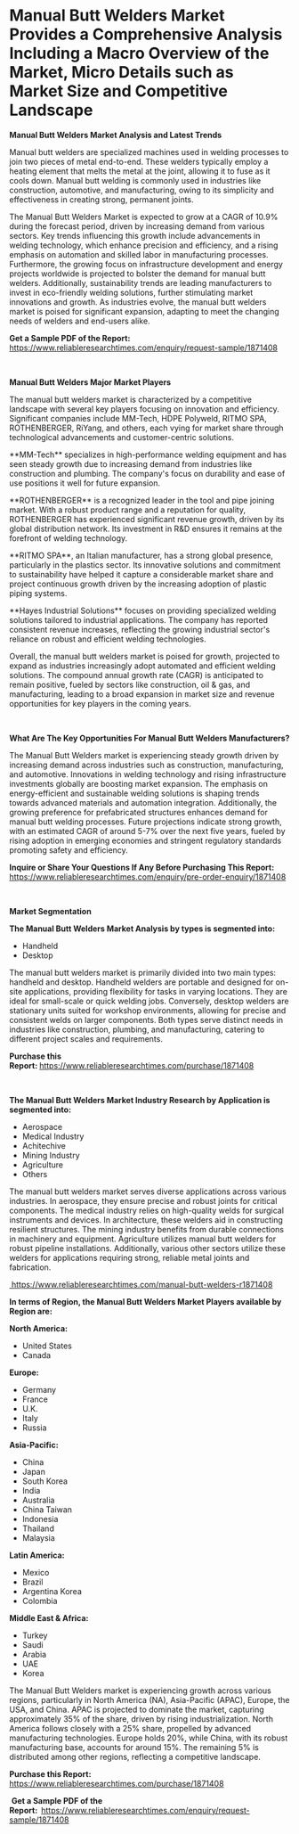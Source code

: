 <p><h1>Manual Butt Welders Market Provides a Comprehensive Analysis Including a Macro Overview of the Market, Micro Details such as Market Size and Competitive Landscape</h1></p><p><strong>Manual Butt Welders Market Analysis and Latest Trends</strong></p>
<p><p>Manual butt welders are specialized machines used in welding processes to join two pieces of metal end-to-end. These welders typically employ a heating element that melts the metal at the joint, allowing it to fuse as it cools down. Manual butt welding is commonly used in industries like construction, automotive, and manufacturing, owing to its simplicity and effectiveness in creating strong, permanent joints.</p><p>The Manual Butt Welders Market is expected to grow at a CAGR of 10.9% during the forecast period, driven by increasing demand from various sectors. Key trends influencing this growth include advancements in welding technology, which enhance precision and efficiency, and a rising emphasis on automation and skilled labor in manufacturing processes. Furthermore, the growing focus on infrastructure development and energy projects worldwide is projected to bolster the demand for manual butt welders. Additionally, sustainability trends are leading manufacturers to invest in eco-friendly welding solutions, further stimulating market innovations and growth. As industries evolve, the manual butt welders market is poised for significant expansion, adapting to meet the changing needs of welders and end-users alike.</p></p>
<p><strong>Get a Sample PDF of the Report:&nbsp;</strong> <a href="https://www.reliableresearchtimes.com/enquiry/request-sample/1871408?utm_campaign=2629&utm_medium=2&utm_source=Github&utm_content=ia&utm_term=12042025&utm_id=manual-butt-welders">https://www.reliableresearchtimes.com/enquiry/request-sample/1871408</a></p>
<p>&nbsp;</p>
<p><strong>Manual Butt Welders Major Market Players</strong></p>
<p><p>The manual butt welders market is characterized by a competitive landscape with several key players focusing on innovation and efficiency. Significant companies include MM-Tech, HDPE Polyweld, RITMO SPA, ROTHENBERGER, RiYang, and others, each vying for market share through technological advancements and customer-centric solutions.</p><p>**MM-Tech** specializes in high-performance welding equipment and has seen steady growth due to increasing demand from industries like construction and plumbing. The company's focus on durability and ease of use positions it well for future expansion.</p><p>**ROTHENBERGER** is a recognized leader in the tool and pipe joining market. With a robust product range and a reputation for quality, ROTHENBERGER has experienced significant revenue growth, driven by its global distribution network. Its investment in R&D ensures it remains at the forefront of welding technology.</p><p>**RITMO SPA**, an Italian manufacturer, has a strong global presence, particularly in the plastics sector. Its innovative solutions and commitment to sustainability have helped it capture a considerable market share and project continuous growth driven by the increasing adoption of plastic piping systems.</p><p>**Hayes Industrial Solutions** focuses on providing specialized welding solutions tailored to industrial applications. The company has reported consistent revenue increases, reflecting the growing industrial sector's reliance on robust and efficient welding technologies.</p><p>Overall, the manual butt welders market is poised for growth, projected to expand as industries increasingly adopt automated and efficient welding solutions. The compound annual growth rate (CAGR) is anticipated to remain positive, fueled by sectors like construction, oil & gas, and manufacturing, leading to a broad expansion in market size and revenue opportunities for key players in the coming years.</p></p>
<p>&nbsp;</p>
<p><strong>What Are The Key Opportunities For Manual Butt Welders Manufacturers?</strong></p>
<p><p>The Manual Butt Welders market is experiencing steady growth driven by increasing demand across industries such as construction, manufacturing, and automotive. Innovations in welding technology and rising infrastructure investments globally are boosting market expansion. The emphasis on energy-efficient and sustainable welding solutions is shaping trends towards advanced materials and automation integration. Additionally, the growing preference for prefabricated structures enhances demand for manual butt welding processes. Future projections indicate strong growth, with an estimated CAGR of around 5-7% over the next five years, fueled by rising adoption in emerging economies and stringent regulatory standards promoting safety and efficiency.</p></p>
<p><strong>Inquire or Share Your Questions If Any Before Purchasing This Report:</strong> <a href="https://www.reliableresearchtimes.com/enquiry/pre-order-enquiry/1871408?utm_campaign=2629&utm_medium=2&utm_source=Github&utm_content=ia&utm_term=12042025&utm_id=manual-butt-welders">https://www.reliableresearchtimes.com/enquiry/pre-order-enquiry/1871408</a></p>
<p>&nbsp;</p>
<p><strong>Market Segmentation</strong></p>
<p><strong>The Manual Butt Welders Market Analysis by types is segmented into:</strong></p>
<p><ul><li>Handheld</li><li>Desktop</li></ul></p>
<p><p>The manual butt welders market is primarily divided into two main types: handheld and desktop. Handheld welders are portable and designed for on-site applications, providing flexibility for tasks in varying locations. They are ideal for small-scale or quick welding jobs. Conversely, desktop welders are stationary units suited for workshop environments, allowing for precise and consistent welds on larger components. Both types serve distinct needs in industries like construction, plumbing, and manufacturing, catering to different project scales and requirements.</p></p>
<p><strong>Purchase this Report:&nbsp;</strong><a href="https://www.reliableresearchtimes.com/purchase/1871408?utm_campaign=2629&utm_medium=2&utm_source=Github&utm_content=ia&utm_term=12042025&utm_id=manual-butt-welders">https://www.reliableresearchtimes.com/purchase/1871408</a></p>
<p>&nbsp;</p>
<p><strong>The Manual Butt Welders Market Industry Research by Application is segmented into:</strong></p>
<p><ul><li>Aerospace</li><li>Medical Industry</li><li>Achitechive</li><li>Mining Industry</li><li>Agriculture</li><li>Others</li></ul></p>
<p><p>The manual butt welders market serves diverse applications across various industries. In aerospace, they ensure precise and robust joints for critical components. The medical industry relies on high-quality welds for surgical instruments and devices. In architecture, these welders aid in constructing resilient structures. The mining industry benefits from durable connections in machinery and equipment. Agriculture utilizes manual butt welders for robust pipeline installations. Additionally, various other sectors utilize these welders for applications requiring strong, reliable metal joints and fabrication.</p></p>
<p><a href="https://www.reliableresearchtimes.com/manual-butt-welders-r1871408?utm_campaign=2629&utm_medium=2&utm_source=Github&utm_content=ia&utm_term=12042025&utm_id=manual-butt-welders">&nbsp;https://www.reliableresearchtimes.com/manual-butt-welders-r1871408</a></p>
<p><strong>In terms of Region, the Manual Butt Welders Market Players available by Region are:</strong></p>
<p>
    <p> <strong> North America: </strong>
        <ul>
            <li>United States</li>
            <li>Canada</li>
        </ul>
        </p> 
    <p> <strong> Europe: </strong>
        <ul>
            <li>Germany</li>
            <li>France</li>
            <li>U.K.</li>
            <li>Italy</li>
            <li>Russia</li>
        </ul>
        </p> 
    <p> <strong> Asia-Pacific: </strong>
        <ul>
            <li>China</li>
            <li>Japan</li>
            <li>South Korea</li>
            <li>India</li>
            <li>Australia</li>
            <li>China Taiwan</li>
            <li>Indonesia</li>
            <li>Thailand</li>
            <li>Malaysia</li>
        </ul>
        </p> 
    <p> <strong> Latin America: </strong>
        <ul>
            <li>Mexico</li>
            <li>Brazil</li>
            <li>Argentina Korea</li>
            <li>Colombia</li>
        </ul>
        </p> 
    <p> <strong> Middle East & Africa: </strong>
        <ul>
            <li>Turkey</li>
            <li>Saudi</li>
            <li>Arabia</li>
            <li>UAE</li>
            <li>Korea</li>
        </ul>
    </p>
    </p>
<p><p>The Manual Butt Welders market is experiencing growth across various regions, particularly in North America (NA), Asia-Pacific (APAC), Europe, the USA, and China. APAC is projected to dominate the market, capturing approximately 35% of the share, driven by rising industrialization. North America follows closely with a 25% share, propelled by advanced manufacturing technologies. Europe holds 20%, while China, with its robust manufacturing base, accounts for around 15%. The remaining 5% is distributed among other regions, reflecting a competitive landscape.</p></p>
<p><strong>Purchase this Report: </strong><a href="https://www.reliableresearchtimes.com/purchase/1871408?utm_campaign=2629&utm_medium=2&utm_source=Github&utm_content=ia&utm_term=12042025&utm_id=manual-butt-welders">https://www.reliableresearchtimes.com/purchase/1871408</a></p>
<p>&nbsp;<strong>Get a Sample PDF of the Report:&nbsp;&nbsp;</strong><a href="https://www.reliableresearchtimes.com/enquiry/request-sample/1871408?utm_campaign=2629&utm_medium=2&utm_source=Github&utm_content=ia&utm_term=12042025&utm_id=manual-butt-welders">https://www.reliableresearchtimes.com/enquiry/request-sample/1871408</a></p>
<p><strong></strong></p>
<p><p></p><p></p><p></p></p>